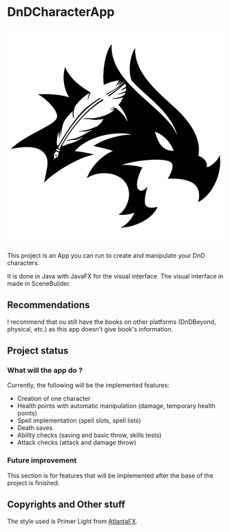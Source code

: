 # DnDCharacterApp

![logo](src/main/resources/com/nightbreeze/images/logo-DnDCharacterApp.jpg)

This project is an App you can run to create and manipulate your DnD characters.

It is done in Java with JavaFX for the visual interface.
The visual interface in made in SceneBuilder.

## Recommendations

I recommend that ou still have the books on other platforms (DnDBeyond, physical, etc.) as this app doesn't give book's information.

## Project status

### What will the app do ?

Currently, the following will be the implemented features:

- Creation of one character
- Health points with automatic manipulation (damage, temporary health points)
- Spell implementation (spell slots, spell lists)
- Death saves
- Ability checks (saving and basic throw, skills tests)
- Attack checks (attack and damage throw)

<!-- ### Newest feature added

- # -->

### Future improvement

This section is for features that will be implemented after the base of the project is finished.

## Copyrights and Other stuff

The style used is Primer Light from [AtlantaFX](https://mkpaz.github.io/atlantafx/).